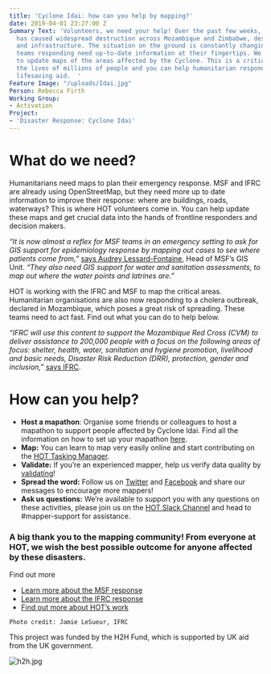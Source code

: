 ```yaml
---
title: 'Cyclone Idai: how can you help by mapping?'
date: 2019-04-01 23:27:00 Z
Summary Text: 'Volunteers, we need your help! Over the past few weeks, Cyclone Idai
  has caused widespread destruction across Mozambique and Zimbabwe, destroying homes
  and infrastructure. The situation on the ground is constantly changing and the humanitarian
  teams responding need up-to-date information at their fingertips. We need your help
  to update maps of the areas affected by the Cyclone. This is a critical time in
  the lives of millions of people and you can help humanitarian responders provide
  lifesaving aid.  '
Feature Image: "/uploads/Idai.jpg"
Person: Rebecca Firth
Working Group:
- Activation
Project:
- 'Disaster Response: Cyclone Idai'
---
```


# What do we need?
Humanitarians need maps to plan their emergency response. MSF and IFRC are already using OpenStreetMap, but they need more up to date information to improve their response: where are buildings, roads, waterways? This is where HOT volunteers come in. You can help update these maps and get crucial data into the hands of frontline responders and decision makers. 

*“It is now almost a reflex for MSF teams in an emergency setting to ask for GIS support for epidemiology response by mapping out cases to see where patients come from,”* [says Audrey Lessard-Fontaine](https://www.doctorswithoutborders.org/what-we-do/news-stories/story/mapping-needs-new-technologies-play-essential-role-cyclone-idai), Head of MSF’s GIS Unit. *“They also need GIS support for water and sanitation assessments, to map out where the water points and latrines are.”*

HOT is working with the IFRC and MSF to map the critical areas. Humanitarian organisations are also now responding to a cholera outbreak, declared in Mozambique, which poses a great risk of spreading. These teams need to act fast. Find out what you can do to help below.   

*“IFRC will use this content to support the Mozambique Red Cross (CVM) to deliver assistance to 200,000 people with a focus on the following areas of focus: shelter, health, water, sanitation and hygiene promotion, livelihood and basic needs, Disaster Risk Reduction (DRR), protection, gender and inclusion,”* [says IFRC](https://media.ifrc.org/ifrc/2019/04/01/mapping-cyclone-idai/).

# How can you help?
* **Host a mapathon**: Organise some friends or colleagues to host a mapathon to support people affected by Cyclone Idai. Find all the information on how to set up your mapathon [here](http://www.missingmaps.org/host/).
* **Map:** You can learn to map very easily online and start contributing on the [HOT Tasking Manager](https://tasks.hotosm.org/learn).
* **Validate:** If you’re an experienced mapper, help us verify data quality by [validating](http://www.missingmaps.org/validate/)!
* **Spread the word:** Follow us on [Twitter](https://twitter.com/hotosm) and [Facebook](https://www.facebook.com/hotosm/) and share our messages to encourage more mappers!
* **Ask us questions:** We’re available to support you with any questions on these activities, please join us on the [HOT Slack Channel](http://slack.hotosm.org/) and head to #mapper-support for assistance.

### A big thank you to the mapping community! From everyone at HOT, we wish the best possible outcome for anyone affected by these disasters.


Find out more
* [Learn more about the MSF response](https://www.msf.org/crisis-update-cyclone-idai)
* [Learn more about the IFRC response](https://media.ifrc.org/ifrc/2019/04/01/mapping-cyclone-idai/)
* [Find out more about HOT’s work](https://www.hotosm.org/)

`Photo credit: Jamie LeSueur, IFRC`

This project was funded by the H2H Fund, which is supported by UK aid from the UK government.

![h2h.jpg](/uploads/h2h.jpg)
